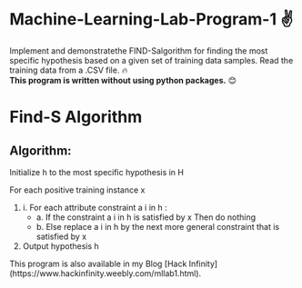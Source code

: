 # Machine-Learning-Lab-Program-1 :v:
Implement and demonstratethe FIND-Salgorithm for finding the most specific hypothesis based on a given set of training data samples. Read the training data from a .CSV file. :fire: <br/>**This program is written without using python packages.** :blush:

# Find-S Algorithm
## Algorithm:
<p>Initialize h to the most specific hypothesis in H</p>
For each positive training instance x</br>
 <ol>
 <li>i. For each attribute constraint a i in h :
  <ul>
   <li>a. If the constraint a i in h is satisfied by x Then do nothing</li>
   <li>b. Else replace a i in h by the next more general constraint that is satisfied by x</li>
  </ul>
 </li>
 <li>Output hypothesis h</li>
 </ol>
 This program is also available in my Blog [Hack Infinity] (https://www.hackinfinity.weebly.com/mllab1.html).


